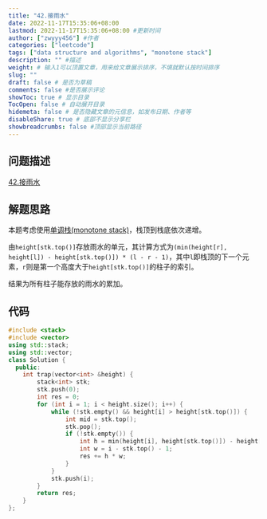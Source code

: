 ```yaml
---
title: "42.接雨水"
date: 2022-11-17T15:35:06+08:00
lastmod: 2022-11-17T15:35:06+08:00 #更新时间
author: ["zwyyy456"] #作者
categories: ["leetcode"]
tags: ["data structure and algorithms", "monotone stack"]
description: "" #描述
weight: # 输入1可以顶置文章，用来给文章展示排序，不填就默认按时间排序
slug: ""
draft: false # 是否为草稿
comments: false #是否展示评论
showToc: true # 显示目录
TocOpen: false # 自动展开目录
hidemeta: false # 是否隐藏文章的元信息，如发布日期、作者等
disableShare: true # 底部不显示分享栏
showbreadcrumbs: false #顶部显示当前路径
---
```

## 问题描述
[42.接雨水](https://leetcode.cn/problems/trapping-rain-water/)

## 解题思路
本题考虑使用[单调栈(monotone stack)](https://zwyyy456.vercel.app/zh/posts/tech/monotone-stack/)，栈顶到栈底依次递增。

由`height[stk.top()]`存放雨水的单元，其计算方式为`(min(height[r], height[l]) - height[stk.top()]) * (l - r - 1)`，其中`l`即栈顶的下一个元素，`r`则是第一个高度大于`height[stk.top()]`的柱子的索引。

结果为所有柱子能存放的雨水的累加。

## 代码
```cpp
#include <stack>
#include <vector>
using std::stack;
using std::vector;
class Solution {
  public:
    int trap(vector<int> &height) {
        stack<int> stk;
        stk.push(0);
        int res = 0;
        for (int i = 1; i < height.size(); i++) {
            while (!stk.empty() && height[i] > height[stk.top()]) {
                int mid = stk.top();
                stk.pop();
                if (!stk.empty()) {
                    int h = min(height[i], height[stk.top()]) - height[mid];
                    int w = i - stk.top() - 1;
                    res += h * w;
                }
            }
            stk.push(i);
        }
        return res;
    }
};
```

